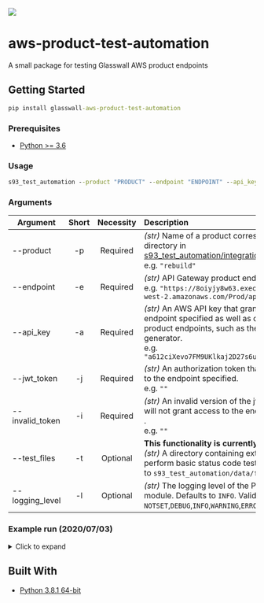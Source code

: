 ![](https://github.com/filetrust/aws-product-test-automation/workflows/Upload%20Python%20Package/badge.svg)

# aws-product-test-automation
A small package for testing Glasswall AWS product endpoints

## Getting Started

```cmd
pip install glasswall-aws-product-test-automation
```

### Prerequisites

* [Python >= 3.6](https://www.python.org/downloads/)

### Usage

```cmd
s93_test_automation --product "PRODUCT" --endpoint "ENDPOINT" --api_key "API_KEY"
```

### Arguments

| Argument         | Short | Necessity | Description |
| ---------------- | :---: | :-------: | :- |
| --product        | -p    | Required  | *(str)* Name of a product corresponding to a directory in [s93_test_automation/integration_tests](https://github.com/filetrust/aws-product-test-automation/tree/master/s93_test_automation/integration_tests).<br>e.g. `"rebuild"` |
| --endpoint       | -e    | Required  | *(str)* API Gateway product endpoint url.<br> e.g. `"https://8oiyjy8w63.execute-api.us-west-2.amazonaws.com/Prod/api/Rebuild"` |
| --api_key        | -a    | Required  | *(str)* An AWS API key that grants access to the endpoint specified as well as other Glasswall product endpoints, such as the presigned url generator.<br>e.g. `"a612ciXevo7FM9UKlkaj2D27s6u7Nieb6K2z9929d"` |
| --jwt_token      | -j    | Required  | *(str)* An authorization token that grants access to the endpoint specified.<br>e.g. `""` |
| --invalid_token  | -i    | Required  | *(str)* An invalid version of the jwt_token that will not grant access to the endpoint specified .<br>e.g. `""` |
| --test_files     | -t    | Optional  | **This functionality is currently disabled.**<br>*(str)* A directory containing external files to perform basic status code tests on. Defaults to `s93_test_automation/data/files/external`  |
| --logging_level  | -l    | Optional  | *(str)* The logging level of the Python logging module. Defaults to `INFO`. Valid values are: `NOTSET`,`DEBUG`,`INFO`,`WARNING`,`ERROR`,`CRITICAL` |

### Example run (2020/07/03)
<details>
<summary>Click to expand</summary>
    
```cmd
s93_test_automation --product "rebuild" --endpoint "***" --api_key "***" --jwt_token "***" --invalid_token "***"

INFO:glasswall:Setting up Test_rebuild_base64
test_post___bmp_32kb___returns_status_code_200_protected_file (test_rebuild_base64.Test_rebuild_base64)
1Test_File submit using base64 code & less than 6mb with valid jwt token is successful ... ok
test_post___bmp_32kb_invalid_token___returns_status_code_403 (test_rebuild_base64.Test_rebuild_base64)
3-Test_File submit using base64 code & less than 6mb with invalid jwt token is unsuccessful ... ok    
test_post___bmp_over_6mb___returns_status_code_413 (test_rebuild_base64.Test_rebuild_base64)
2-Test_Accurate error returned for a over 6mb file submit using base64 code with valid jwt token ... skipped '6 - 10mb edge case, results in status_code 500'
test_post___doc_embedded_images_12kb_content_management_policy_allow___returns_status_code_200_identical_file (test_rebuild_base64.Test_rebuild_base64)      
4-Test_The default cmp policy is applied to submitted file using base64 code ... ok
test_post___doc_embedded_images_12kb_content_management_policy_disallow___returns_status_code_200_disallowed_json (test_rebuild_base64.Test_rebuild_base64)
4-Test_The default cmp policy is applied to submitted file using base64 code ... ok
test_post___doc_embedded_images_12kb_content_management_policy_sanitise___returns_status_code_200_sanitised_file (test_rebuild_base64.Test_rebuild_base64)
4-Test_The default cmp policy is applied to submitted file using base64 code ... ok
test_post___external_files___returns_200_ok_for_all_files (test_rebuild_base64.Test_rebuild_base64) ... skipped ''
test_post___jpeg_corrupt_10kb___returns_status_code_422 (test_rebuild_base64.Test_rebuild_base64)
12-Test_upload of files with issues and or malware using base64 code with valid jwt token ... ok
test_post___txt_1kb___returns_status_code_422 (test_rebuild_base64.Test_rebuild_base64)
10-Test_unsupported file upload using base64 code & less than 6mb with valid jwt token is unsuccessful ... ok
test_post___xls_malware_macro_48kb___returns_status_code_200_sanitised_file (test_rebuild_base64.Test_rebuild_base64)
12-Test_upload of files with issues and or malware using base64 code with valid jwt token ... ok
INFO:glasswall:Setting up Test_rebuild_file
test_post___bmp_32kb___returns_status_code_200_protected_file (test_rebuild_file.Test_rebuild_file)
1Test_File submit using file endpoint & less than 6mb with valid jwt token is successful ... ok
test_post___bmp_32kb_invalid_token___returns_status_code_403 (test_rebuild_file.Test_rebuild_file)
3-Test_File submit using file endpoint & less than 6mb with invalid token is unsuccessful ... ok
test_post___bmp_over_6mb___returns_status_code_413 (test_rebuild_file.Test_rebuild_file)
2-Test_Accurate error returned for a over 6mb file submit using file endpoint with valid jwt token ... skipped '6 - 10mb edge case, results in status_code 500'
test_post___doc_embedded_images_12kb_content_management_policy_allow___returns_status_code_200_identical_file (test_rebuild_file.Test_rebuild_file)
4-Test_The default cmp policy is applied to submitted file using file endpoint ... ok
test_post___doc_embedded_images_12kb_content_management_policy_disallow___returns_status_code_200_disallowed_json (test_rebuild_file.Test_rebuild_file)
4-Test_The default cmp policy is applied to submitted file using file endpoint ... ok
test_post___doc_embedded_images_12kb_content_management_policy_sanitise___returns_status_code_200_sanitised_file (test_rebuild_file.Test_rebuild_file)
4-Test_The default cmp policy is applied to submitted file using file endpoint ... ok
test_post___external_files___returns_200_ok_for_all_files (test_rebuild_file.Test_rebuild_file) ... skipped ''
test_post___jpeg_corrupt_10kb___returns_status_code_422 (test_rebuild_file.Test_rebuild_file)
12-Test_upload of files with issues and or malware using file endpoint with valid jwt token ... ok
test_post___txt_1kb___returns_status_code_422 (test_rebuild_file.Test_rebuild_file)
10-Test_unsupported file upload using file endpoint & less than 6mb with valid jwt token is unsuccessful ... ok
test_post___xls_malware_macro_48kb___returns_status_code_200_sanitised_file (test_rebuild_file.Test_rebuild_file)
12-Test_upload of files with issues and or malware using file endpoint with valid jwt token ... ok
INFO:glasswall:Setting up Test_rebuild_url
INFO:glasswall:Generating presigned urls...
INFO:glasswall:File uploaded to: customer-uploaded-files/990f5e12-d1af-4117-9765-840f22443cd4/03-07-2020 11:17:49/bmp_32kb.bmp
INFO:glasswall:File uploaded to: customer-uploaded-files/70865cea-1c18-4058-84de-5f5c8ed0e673/03-07-2020 11:17:50/bmp_5.93mb.bmp
INFO:glasswall:File uploaded to: customer-uploaded-files/1c782b52-9040-4966-b104-cb05ff43994a/03-07-2020 11:17:51/bmp_6.12mb.bmp
INFO:glasswall:File uploaded to: customer-uploaded-files/0fefdf28-1665-4ffe-bd57-a3a4b5e9c503/03-07-2020 11:17:52/txt_1kb.txt
INFO:glasswall:File uploaded to: customer-uploaded-files/3f054895-d786-4620-9219-24ba33af7385/03-07-2020 11:17:52/doc_embedded_images_12kb.docx
INFO:glasswall:File uploaded to: customer-uploaded-files/1f71ddb5-cec8-4854-8780-1e3b0ebb4fcc/03-07-2020 11:17:52/CalcTest.xls
test_post___bmp_32kb___returns_status_code_200_protected_file (test_rebuild_url.Test_rebuild_url)
5-Test_File submit using pre-signed url with valid jwt token is successful ... ok
test_post___bmp_32kb_invalid_token___returns_status_code_403 (test_rebuild_url.Test_rebuild_url)
6b-Test_File submit using pre-signed url with invalid token is unsuccessful ... ok
test_post___bmp_32kb_no_jwt_token___returns_status_code_403 (test_rebuild_url.Test_rebuild_url)
6a-Test_File submit using pre-signed url with no jwt token is unsuccessful ... ok
test_post___doc_embedded_images_12kb_content_management_policy_allow___returns_status_code_200_identical_file (test_rebuild_url.Test_rebuild_url)
7a-Test_The default cmp policy is applied to submitted file using pre-signed url ... ok
test_post___doc_embedded_images_12kb_content_management_policy_disallow___returns_status_code_200_disallowed_json (test_rebuild_url.Test_rebuild_url)
7c-Test_The default cmp policy is applied to submitted file using pre-signed url ... ok
test_post___doc_embedded_images_12kb_content_management_policy_sanitise___returns_status_code_200_sanitised_file (test_rebuild_url.Test_rebuild_url)
7b-Test_The default cmp policy is applied to submitted file using pre-signed url ... ok
test_post___jpeg_corrupt_10kb___returns_status_code_422 (test_rebuild_url.Test_rebuild_url)
11b-Test_upload of files with issues and or malware using presigned with valid jwt token ... skipped 'waiting for update to the presigned url lambda to allow files with no extension'
test_post___txt_1kb___returns_status_code_422 (test_rebuild_url.Test_rebuild_url)
9-Test_unsupported file upload using pre-signed url with valid jwt token is unsuccessful ... ok
test_post___xls_malware_macro_48kb___returns_status_code_200_sanitised_file (test_rebuild_url.Test_rebuild_url)
11a-Test_upload of files with issues and or malware using presigned with valid jwt token ... ok

----------------------------------------------------------------------
Ran 29 tests in 8.377s

OK (skipped=5)
```
</details>

## Built With

* [Python 3.8.1 64-bit](https://www.python.org/downloads/release/python-381/)
